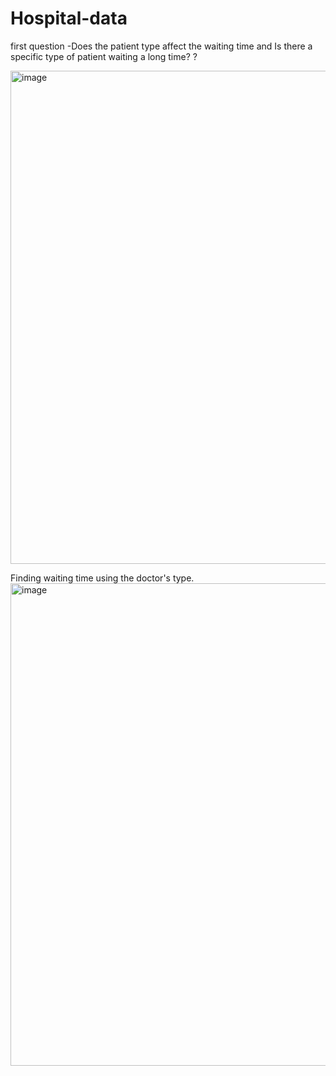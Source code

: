  # Hospital-data

first question -Does the patient type affect the waiting time and Is there a specific type of patient waiting a long time? ?

<img width="789" alt="image" src="https://github.com/rita-uchennoka/Hospital-data/assets/162928966/7d651bd5-5e86-4f75-be87-6dc0b291ce36">

Finding waiting time using the doctor's type.
<img width="772" alt="image" src="https://github.com/rita-uchennoka/Hospital-data/assets/162928966/890969ee-305f-4a48-817f-5be76bc9d53e">

